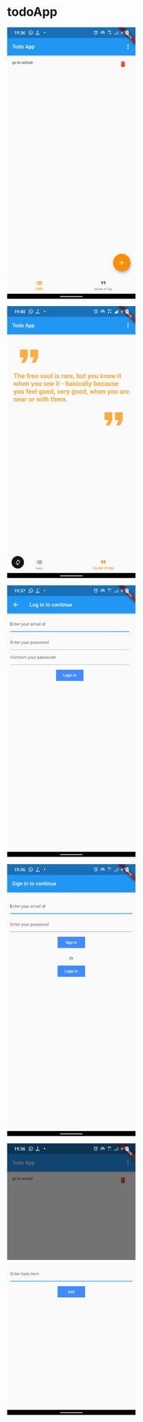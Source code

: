 # todoApp

<img
src="https://github.com/tomkmangattu/todoApp/blob/master/screenshots/screenshot%20(1).png" width="300"/> 

<img
src="https://github.com/tomkmangattu/todoApp/blob/master/screenshots/screenshot%20(2).png" width="300"/> 

<img
src="https://github.com/tomkmangattu/todoApp/blob/master/screenshots/screenshot%20(3).png" width="300"/> 

<img
src="https://github.com/tomkmangattu/todoApp/blob/master/screenshots/screenshot%20(4).png" width="300"/> 

<img
src="https://github.com/tomkmangattu/todoApp/blob/master/screenshots/screenshot%20(5).png" width="300"/> 
